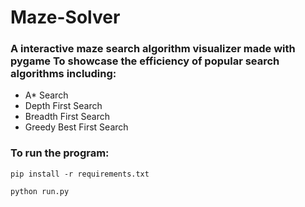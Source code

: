 # Maze-Solver

### A interactive maze search algorithm visualizer made with pygame To showcase the efficiency of popular search algorithms including:

- A* Search
- Depth First Search
- Breadth First Search
- Greedy Best First Search

### To run the program:

`
pip install -r requirements.txt
`

`
python run.py
`
